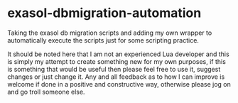 # exasol-dbmigration-automation

Taking the exasol db migration scripts and adding my own wrapper to automatically execute the scripts just for some scripting practice.

It should be noted here that I am not an experienced Lua developer and this is simply my attempt to create something new for my own purposes, if this is something that would be useful then please feel free to use it, suggest changes or just change it. Any and all feedback as to how I can improve is welcome if done in a positive and constructive way, otherwise please jog on and go troll someone else.
